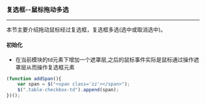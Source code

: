 ### 复选框--鼠标拖动多选
***
本节主要介绍拖动鼠标经过复选框，复选框多选(选中或取消选中)。
#### 初始化
* 在当前模块的td元素下增加一个遮罩层,之后的鼠标事件实际是鼠标通过操作遮罩层从而操作复选框元素
```js
(function addSpan(){
    var span = $("<span class='zz'></span>");
    $(".table-checkbox-td").append(span);
})();
```


